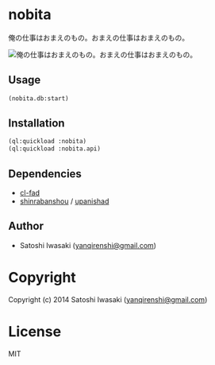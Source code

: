 # nobita

俺の仕事はおまえのもの。おまえの仕事はおまえのもの。

![俺の仕事はおまえのもの。おまえの仕事はおまえのもの。](https://bytebucket.org/fools-gold/nobita/raw/6978ff87907d29985f48f204ef8eae6b3eedcc98/web/assets/image/gian.png?token=647b7a3496518390c9496855cfdcccf0c91eedbb)

## Usage

```lisp
(nobita.db:start)
```

## Installation

```lisp
(ql:quickload :nobita)
(ql:quickload :nobita.api)
```

## Dependencies

- [cl-fad](https://github.com/edicl/cl-fad)
- [shinrabanshou](https://github.com/yanqirenshi/shinrabanshou) / [upanishad](https://github.com/yanqirenshi/upanishad)

## Author

+ Satoshi Iwasaki (yanqirenshi@gmail.com)

# Copyright

Copyright (c) 2014 Satoshi Iwasaki (yanqirenshi@gmail.com)

# License

MIT
